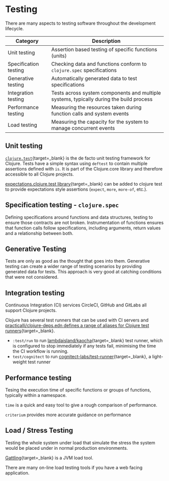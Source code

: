 # Testing

There are many aspects to testing software throughout the development lifecycle.

| Category              | Description                                                                             |
|-----------------------|-----------------------------------------------------------------------------------------|
| Unit testing          | Assertion based testing of specific functions (units)                                   |
| Specification testing | Checking data and functions conform to `clojure.spec` specifications                    |
| Generative testing    | Automatically generated data to test specifications                                     |
| Integration testing   | Tests across system components and multiple systems, typically during the build process |
| Performance testing   | Measuring the resources taken during function calls and system events                   |
| Load testing          | Measuring the capacity for the system to manage concurrent events                       |


## Unit testing

[`clojure.test`](https://clojure.github.io/clojure/clojure.test-api.html){target=_blank} is the de facto unit testing framework for Clojure. Tests have a simple syntax using `deftest` to contain multiple assertions defined with `is`. It is part of the Clojure.core library and therefore accessible to all Clojure projects.

[expectations.clojure.test library](https://github.com/clojure-expectations/clojure-test){target=_blank} can be added to clojure test to provide expectations style assertions (`expect`, `more`, `more-of`, etc.).


## Specification testing - `clojure.spec`

Defining specifications around functions and data structures, testing to ensure those contracts are not broken.  Instrumentation of functions ensures that function calls follow specifications, including arguments, return values and a relationship between both.


## Generative Testing

Tests are only as good as the thought that goes into them.  Generative testing can create a wider range of testing scenarios by providing generated data for tests.  This approach is very good at catching conditions that were not considered.


## Integration testing

Continuous Integration (CI) services CircleCI, GitHub and GitLabs all support Clojure projects.

Clojure has several test runners that can be used with CI servers and [practicalli/clojure-deps.edn defines a range of aliases for Clojure test runners](https://github.com/practicalli/clojure-cli-config/#test-runners-and-test-coverage-tools){target=_blank}.

* `:test/run` to run [lambdaisland/kaocha](https://github.com/lambdaisland/kaocha){target=_blank} test runner, which is configured to stop immediately if any tests fail, minimising the time the CI workflow is running.
* `test/cognitect` to run [cognitect-labs/test-runner](https://github.com/cognitect-labs/test-runner){target=_blank}, a light-weight test runner


## Performance testing

Tesing the execution time of specific functions or groups of functions, typically within a namespace.

`time` is a quick and easy tool to give a rough comparison of performance.

`criterium` provides more accurate guidance on performance


## Load / Stress Testing

Testing the whole system under load that simulate the stress the system would be placed under in normal production environments.

[Gattling](https://gatling.io/open-source/){target=_blank} is a JVM load tool.

There are many on-line load testing tools if you have a web facing application.
